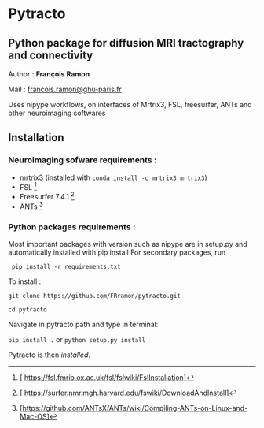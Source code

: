 # Pytracto

## Python package for diffusion MRI tractography and connectivity

Author : **François Ramon**

Mail : francois.ramon@ghu-paris.fr

Uses nipype workflows, on interfaces of Mrtrix3, FSL, freesurfer, ANTs and other neuroimaging softwares

## Installation 

### Neuroimaging sofware requirements : 

- mrtrix3 (installed with `conda install -c mrtrix3 mrtrix3`)
- FSL [^1]
- Freesurfer 7.4.1 [^2]
- ANTs [^3]

### Python packages requirements :

Most important packages with version such as nipype are in setup.py and automatically installed with pip install
For secondary packages, run

` pip install -r requirements.txt`

To install : 

`git clone https://github.com/FRramon/pytracto.git`

`cd pytracto`

Navigate in pytracto path and type in terminal:

`pip install .` or ```python setup.py install```

Pytracto is then *installed*.

[^1]: [ https://fsl.fmrib.ox.ac.uk/fsl/fslwiki/FslInstallation]
[^2]: [ https://surfer.nmr.mgh.harvard.edu/fswiki/DownloadAndInstall]
[^3]: [https://github.com/ANTsX/ANTs/wiki/Compiling-ANTs-on-Linux-and-Mac-OS]
